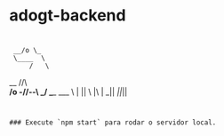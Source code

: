 # adogt-backend
  

#

     __/o \_
     \____  \
         /   \
   __   //\   \
__/o \-//--\   \_/
\____  ___  \  |
     ||   \ |\ |
    _||   _||_||
	
#
	
	### Execute `npm start` para rodar o servidor local.